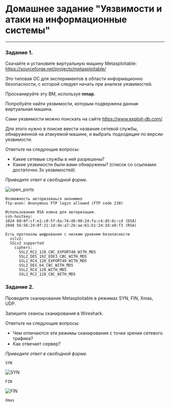 # Домашнее задание "Уязвимости и атаки на информационные системы"

------

### Задание 1.

Скачайте и установите виртуальную машину Metasploitable: https://sourceforge.net/projects/metasploitable/

Это типовая ОС для экспериментов в области информационно безопасности, с которой следует начать при анализе уязвимостей.

Просканируйте эту ВМ, используя **nmap**.

Попробуйте найти уязвимости, которым подвержена данная виртуальная машина.

Сами уязвимости можно поискать на сайте https://www.exploit-db.com/.

Для этого нужно в поиске ввести название сетевой службы, обнаруженной на атакуемой машине, и выбрать подходящие по версии уязвимости.

Ответьте на следующие вопросы:

- Какие сетевые службы в ней разрешены?
- Какие уязвимости были вами обнаружены? (список со ссылками: достаточно 3х уязвимостей)

*Приведите ответ в свободной форме.*  

![open_ports](https://user-images.githubusercontent.com/105008137/185852956-ecef0c75-4d04-4aaf-b10a-d1735662812b.png "open_ports")

>

    Возможность авторизоваься анонимно
    ftp-anon: Anonymous FTP login allowed (FTP code 230)

>
    
    Использование RSA ключа для авторизации.
    ssh-hostkey:
    1024 60:0f:cf:e1:c0:5f:6a:74:d6:90:24:fa:c4:d5:6c:cd (DSA)
    2048 56:56:24:0f:21:1d:de:a7:2b:ae:61:b1:24:3d:e8:f3 (RSA)

> 

    Есть протоколы шифрования с низким уровнем безопасности
      sslv2:
      SSLv2 supported
        ciphers:
          SSL2_RC2_128_CBC_EXPORT40_WITH_MD5
          SSL2_DES_192_EDE3_CBC_WITH_MD5
          SSL2_RC4_128_EXPORT40_WITH_MD5
          SSL2_DES_64_CBC_WITH_MD5
          SSL2_RC4_128_WITH_MD5
          SSL2_RC2_128_CBC_WITH_MD5


### Задание 2.

Проведите сканирование Metasploitable в режимах SYN, FIN, Xmas, UDP.

Запишите сеансы сканирования в Wireshark.

Ответьте на следующие вопросы:

- Чем отличаются эти режимы сканирования с точки зрения сетевого трафика?
- Как отвечает сервер?

*Приведите ответ в свободной форме.*

>

    SYN
 ![SYN](https://user-images.githubusercontent.com/105008137/185908321-1c996c12-d339-4506-b1dd-56ce23ccbc62.png "SYN")
 
>

    FIN   
![FIN](https://user-images.githubusercontent.com/105008137/185933912-137d15c2-38ef-4007-957a-532f7f594213.png "FIN")

>

    Xmas     




